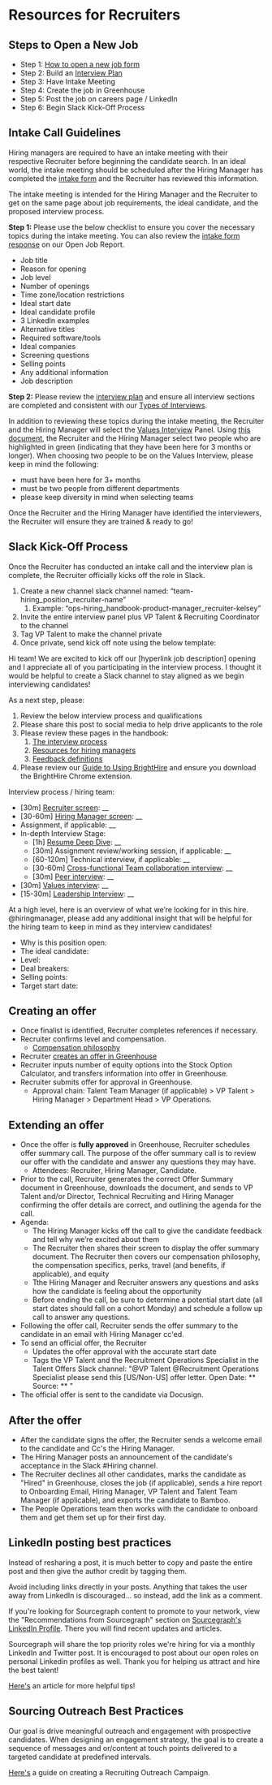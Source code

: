 # Resources for Recruiters

## Steps to Open a New Job

- Step 1: [How to open a new job form](https://docs.google.com/forms/d/e/1FAIpQLSdYwWlI_4bKKSkhWq4FrLNE2MPEhRtiq91GtEC6RuFAt-mgfA/viewform)
- Step 2: Build an [Interview Plan](https://docs.google.com/spreadsheets/d/1pMG_K3pf_pP_AIvy8jjOKc-h6htDJ5QkvEMD3prAQ5Y/edit#gid=1131029377)
- Step 3: Have Intake Meeting
- Step 4: Create the job in Greenhouse
- Step 5: Post the job on careers page / LinkedIn
- Step 6: Begin Slack Kick-Off Process

## Intake Call Guidelines

Hiring managers are required to have an intake meeting with their respective Recruiter before beginning the candidate search. In an ideal world, the intake meeting should be scheduled after the Hiring Manager has completed the [intake form](https://docs.google.com/forms/d/e/1FAIpQLSdYwWlI_4bKKSkhWq4FrLNE2MPEhRtiq91GtEC6RuFAt-mgfA/viewform) and the Recruiter has reviewed this information.

The intake meeting is intended for the Hiring Manager and the Recruiter to get on the same page about job requirements, the ideal candidate, and the proposed interview process.

**Step 1:** Please use the below checklist to ensure you cover the necessary topics during the intake meeting. You can also review the [intake form response](https://docs.google.com/spreadsheets/d/1Dpf6aDw1ESJRYroJz6-ZtaACJxwjEu4my_xeYuB3a7E/edit#gid=2123710308) on our Open Job Report.

- Job title
- Reason for opening
- Job level
- Number of openings
- Time zone/location restrictions
- Ideal start date
- Ideal candidate profile
- 3 LinkedIn examples
- Alternative titles
- Required software/tools
- Ideal companies
- Screening questions
- Selling points
- Any additional information
- Job description

**Step 2:** Please review the [interview plan](https://docs.google.com/spreadsheets/d/1pMG_K3pf_pP_AIvy8jjOKc-h6htDJ5QkvEMD3prAQ5Y/edit#gid=1808593536) and ensure all interview sections are completed and consistent with our [Types of Interviews](./types_of_interviews.md).

In addition to reviewing these topics during the intake meeting, the Recruiter and the Hiring Manager will select the [Values Interview](./hiring/evaluating_values.md) Panel. Using [this document](https://docs.google.com/spreadsheets/d/1NUDEjzud_GxocjKkd__m0hTf21tN3OIgOwtk_OjhV20/edit?ts=60e4c3bd#gid=0), the Recruiter and the Hiring Manager select two people who are highlighted in green (indicating that they have been here for 3 months or longer). When choosing two people to be on the Values Interview, please keep in mind the following:

- must have been here for 3+ months
- must be two people from different departments
- please keep diversity in mind when selecting teams

Once the Recruiter and the Hiring Manager have identified the interviewers, the Recruiter will ensure they are trained & ready to go!

## **Slack Kick-Off Process**

Once the Recruiter has conducted an intake call and the interview plan is complete, the Recruiter officially kicks off the role in Slack.

1. Create a new channel slack channel named: “team-hiring_position_recruiter-name”
   1. Example: “ops-hiring_handbook-product-manager_recruiter-kelsey”
2. Invite the entire interview panel plus VP Talent & Recruiting Coordinator to the channel
3. Tag VP Talent to make the channel private
4. Once private, send kick off note using the below template:

Hi team! We are excited to kick off our [hyperlink job description] opening and I appreciate all of you participating in the interview process. I thought it would be helpful to create a Slack channel to stay aligned as we begin interviewing candidates!

As a next step, please:

1. Review the below interview process and qualifications
2. Please share this post to social media to help drive applicants to the role
3. Please review these pages in the handbook:
   1. [The interview process](./interview_process.md)
   2. [Resources for hiring managers](./resources_for_hiring_managers.md)
   3. [Feedback definitions](./interview_process.md#overall-recommendation)
4. Please review our [Guide to Using BrightHire](./hiring/guide_to_using_brighthire.md) and ensure you download the BrightHire Chrome extension.

Interview process / hiring team:

- [30m] [Recruiter screen](./types_of_interviews.md#sts=Recruiter%20screen): \_\_
- [30-60m] [Hiring Manager screen](./types_of_interviews.md#hiring-manager-screen): \_\_
- Assignment, if applicable: \_\_
- In-depth Interview Stage:
  - [1h] [Resume Deep Dive](./types_of_interviews.md#resume-deep-dive): \_\_
  - [30m] Assignment review/working session, if applicable: \_\_
  - [60-120m] Technical interview, if applicable: \_\_
  - [30-60m] [Cross-functional Team collaboration interview](./types_of_interviews.md#cross-team-collaboration-interview): \_\_
  - [30m] [Peer interview](./types_of_interviews.md#peer-interview): \_\_
- [30m] [Values interview](./types_of_interviews.md#values-interview): \_\_
- [15-30m] [Leadership Interview](./types_of_interviews.md#leadership-interview): \_\_

At a high level, here is an overview of what we’re looking for in this hire. @hiringmanager, please add any additional insight that will be helpful for the hiring team to keep in mind as they interview candidates!

- Why is this position open:
- The ideal candidate:
- Level:
- Deal breakers:
- Selling points:
- Target start date:

## Creating an offer

- Once finalist is identified, Recruiter completes references if necessary.
- Recruiter confirms level and compensation.
  - [Compensation philosophy](../people-ops/compensation/index.md#components-of-compensation)
- Recruiter [creates an offer in Greenhouse](https://support.greenhouse.io/hc/en-us/articles/200721744-Create-offer)
- Recruiter inputs number of equity options into the Stock Option Calculator, and transfers information into offer in Greenhouse.
- Recruiter submits offer for approval in Greenhouse.
  - Approval chain: Talent Team Manager (if applicable) > VP Talent > Hiring Manager > Department Head > VP Operations.

## Extending an offer

- Once the offer is **fully approved** in Greenhouse, Recruiter schedules offer summary call. The purpose of the offer summary call is to review our offer with the candidate and answer any questions they may have.
  - Attendees: Recruiter, Hiring Manager, Candidate.
- Prior to the call, Recruiter generates the correct Offer Summary document in Greenhouse, downloads the document, and sends to VP Talent and/or Director, Technical Recruiting and Hiring Manager confirming the offer details are correct, and outlining the agenda for the call.
- Agenda:
  - The Hiring Manager kicks off the call to give the candidate feedback and tell why we’re excited about them
  - The Recruiter then shares their screen to display the offer summary document. The Recruiter then covers our compensation philosophy, the compensation specifics, perks, travel (and benefits, if applicable), and equity
  - Tthe Hiring Manager and Recruiter answers any questions and asks how the candidate is feeling about the opportunity
  - Before ending the call, be sure to determine a potential start date (all start dates should fall on a cohort Monday) and schedule a follow up call to answer any questions.
- Following the offer call, Recruiter sends the offer summary to the candidate in an email with Hiring Manager cc'ed.
- To send an official offer, the Recruiter
  - Updates the offer approval with the accurate start date
  - Tags the VP Talent and the Recruitment Operations Specialist in the Talent Offers Slack channel: "@VP Talent @Recruitment Operations Specialist please send this [US/Non-US] offer letter. Open Date: ** Source: ** "
- The official offer is sent to the candidate via Docusign.

## After the offer

- After the candidate signs the offer, the Recruiter sends a welcome email to the candidate and Cc's the Hiring Manager.
- The Hiring Manager posts an announcement of the candidate's acceptance in the Slack #Hiring channel.
- The Recruiter declines all other candidates, marks the candidate as "Hired" in Greenhouse, closes the job (if applicable), sends a hire report to Onboarding Email, Hiring Manager, VP Talent and Talent Team Manager (if applicable), and exports the candidate to Bamboo.
- The People Operations team then works with the candidate to onboard them and get them set up for their first day.

## LinkedIn posting best practices

Instead of resharing a post, it is much better to copy and paste the entire post and then give the author credit by tagging them.

Avoid including links directly in your posts. Anything that takes the user away from LinkedIn is discouraged... so instead, add the link as a comment.

If you're looking for Sourcegraph content to promote to your network, view the "Recommendations from Sourcegraph" section on [Sourcegraph's LinkedIn Profile](https://www.linkedin.com/company/sourcegraph). There you will find recent updates and articles.

Sourcegraph will share the top priority roles we're hiring for via a monthly LinkedIn and Twitter post. It is encouraged to post about our open roles on personal Linkedin profiles as well. Thank you for helping us attract and hire the best talent!

[Here's](https://www.linkedin.com/pulse/13-tips-mastering-linkedin-algorithm-jay-palter/) an article for more helpful tips!

## Sourcing Outreach Best Practices

Our goal is drive meaningful outreach and engagement with prospective candidates. When designing an engagement strategy, the goal is to create a sequence of messages and or/content at touch points delivered to a targeted candidate at predefined intervals.

[Here's](https://docs.google.com/presentation/d/1cwPWbk_w2uRWsz_DuUJy_Jz_pVuSpM6pmZnfPU6cf4c/edit#slide=id.p2) a guide on creating a Recruiting Outreach Campaign.
